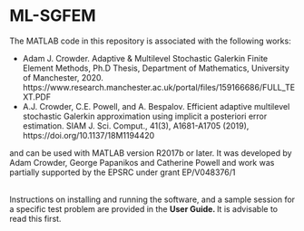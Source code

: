 # ML-SGFEM

The MATLAB code in this repository is associated with the following works:

<ul>
<li> Adam J. Crowder. Adaptive & Multilevel Stochastic Galerkin Finite Element Methods, Ph.D Thesis, Department of Mathematics, University of Manchester, 2020. https://www.research.manchester.ac.uk/portal/files/159166686/FULL_TEXT.PDF

<li> A.J. Crowder, C.E. Powell, and A. Bespalov. Efficient adaptive multilevel stochastic Galerkin approximation using implicit a posteriori error estimation. SIAM J. Sci. Comput., 41(3), A1681-A1705 (2019), https://doi.org/10.1137/18M1194420

</ul>
and can be used with MATLAB version R2017b or later. It was developed by Adam Crowder, George Papanikos and Catherine Powell and work was partially supported by the EPSRC under grant EP/V048376/1

<br> 
<br>

Instructions on installing and running the software, and a sample session for a specific test problem are provided in the <b> User Guide. </b> It is advisable to read this first.
